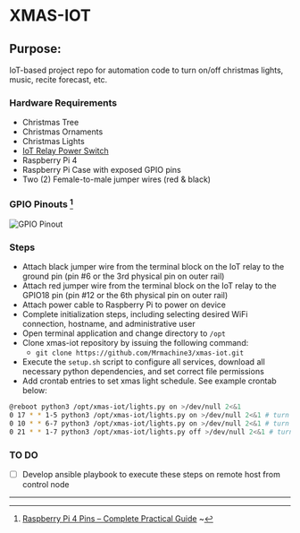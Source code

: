 # XMAS-IOT
## Purpose:
IoT-based project repo for automation code to turn on/off christmas lights, music, recite forecast, etc.

### Hardware Requirements
- Christmas Tree
- Christmas Ornaments
- Christmas Lights
- [IoT Relay Power Switch](https://cdn.sparkfun.com/assets/a/5/d/a/f/iot2spec.pdf)
- Raspberry Pi 4
- Raspberry Pi Case with exposed GPIO pins
- Two (2) Female-to-male jumper wires (red & black)

### GPIO Pinouts [^1]
![GPIO Pinout](https://user-images.githubusercontent.com/34361741/144728960-2cd4b6b4-2292-454d-ad31-eb245c8de8cf.png)

### Steps
- Attach black jumper wire from the terminal block on the IoT relay to the ground pin (pin #6 or the 3rd physical pin on outer rail)
- Attach red jumper wire from the terminal block on the IoT relay to the GPIO18 pin (pin #12 or the 6th physical pin on outer rail)
- Attach power cable to Raspberry Pi to power on device
- Complete initialization steps, including selecting desired WiFi connection, hostname, and administrative user
- Open terminal application and change directory to `/opt`
- Clone xmas-iot repository by issuing the following command:
  - `git clone https://github.com/Mrmachine3/xmas-iot.git`
- Execute the ```setup.sh``` script to configure all services, download all necessary python dependencies, and set correct file permissions
- Add crontab entries to set xmas light schedule. See example crontab below:

```bash
@reboot python3 /opt/xmas-iot/lights.py on >/dev/null 2<&1
0 17 * * 1-5 python3 /opt/xmas-iot/lights.py on >/dev/null 2<&1 # turn lights Mon-Fri at 5pm
0 10 * * 6-7 python3 /opt/xmas-iot/lights.py on >/dev/null 2<&1 # turn lights Sat-Sun at 10am
0 21 * * 1-7 python3 /opt/xmas-iot/lights.py off >/dev/null 2<&1 # turn lights off daily at 9pm
```
### TO DO
- [ ] Develop ansible playbook to execute these steps on remote host from control node

---
[^1]: [Raspberry Pi 4 Pins – Complete Practical Guide](https://roboticsbackend.com/raspberry-pi-3-pins/)
~                                                                                                                             
